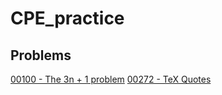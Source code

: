 # CPE_practice

## Problems

[00100 - The 3n + 1 problem](https://onlinejudge.org/external/1/100.pdf)
[00272 - TeX Quotes]()
